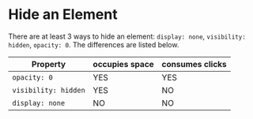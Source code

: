 # Hide an Element

There are at least 3 ways to hide an element: `display: none`, `visibility: hidden`, `opacity: 0`. The differences are listed below.

| Property             | occupies space | consumes clicks |
|----------------------|----------------|-----------------|
| `opacity: 0`         |      YES       |       YES       |
| `visibility: hidden` |      YES       |       NO        |
| `display: none`      |      NO        |       NO        |
